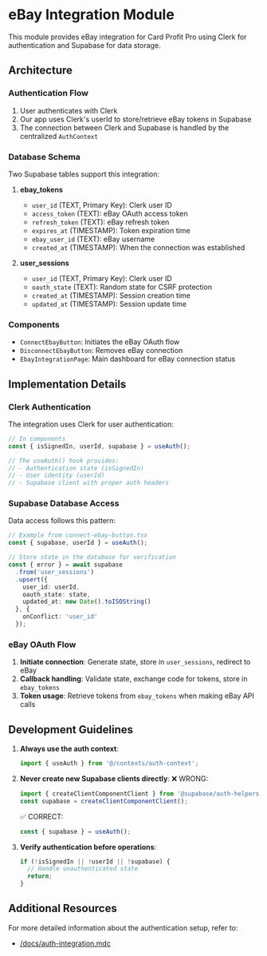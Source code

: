 # eBay Integration Module

This module provides eBay integration for Card Profit Pro using Clerk for authentication and Supabase for data storage.

## Architecture

### Authentication Flow

1. User authenticates with Clerk
2. Our app uses Clerk's userId to store/retrieve eBay tokens in Supabase
3. The connection between Clerk and Supabase is handled by the centralized `AuthContext`

### Database Schema

Two Supabase tables support this integration:

1. **ebay_tokens**
   - `user_id` (TEXT, Primary Key): Clerk user ID
   - `access_token` (TEXT): eBay OAuth access token
   - `refresh_token` (TEXT): eBay refresh token
   - `expires_at` (TIMESTAMP): Token expiration time
   - `ebay_user_id` (TEXT): eBay username
   - `created_at` (TIMESTAMP): When the connection was established

2. **user_sessions**
   - `user_id` (TEXT, Primary Key): Clerk user ID
   - `oauth_state` (TEXT): Random state for CSRF protection
   - `created_at` (TIMESTAMP): Session creation time
   - `updated_at` (TIMESTAMP): Session update time

### Components

- `ConnectEbayButton`: Initiates the eBay OAuth flow
- `DisconnectEbayButton`: Removes eBay connection
- `EbayIntegrationPage`: Main dashboard for eBay connection status

## Implementation Details

### Clerk Authentication

The integration uses Clerk for user authentication:

```typescript
// In components
const { isSignedIn, userId, supabase } = useAuth();

// The useAuth() hook provides:
// - Authentication state (isSignedIn)
// - User identity (userId)
// - Supabase client with proper auth headers
```

### Supabase Database Access

Data access follows this pattern:

```typescript
// Example from connect-ebay-button.tsx
const { supabase, userId } = useAuth();

// Store state in the database for verification
const { error } = await supabase
  .from('user_sessions')
  .upsert({
    user_id: userId,
    oauth_state: state,
    updated_at: new Date().toISOString()
  }, {
    onConflict: 'user_id'
  });
```

### eBay OAuth Flow

1. **Initiate connection**: Generate state, store in `user_sessions`, redirect to eBay
2. **Callback handling**: Validate state, exchange code for tokens, store in `ebay_tokens`
3. **Token usage**: Retrieve tokens from `ebay_tokens` when making eBay API calls

## Development Guidelines

1. **Always use the auth context**:
   ```typescript
   import { useAuth } from '@/contexts/auth-context';
   ```

2. **Never create new Supabase clients directly**:
   ❌ WRONG:
   ```typescript
   import { createClientComponentClient } from '@supabase/auth-helpers-nextjs';
   const supabase = createClientComponentClient();
   ```
   
   ✅ CORRECT:
   ```typescript
   const { supabase } = useAuth();
   ```

3. **Verify authentication before operations**:
   ```typescript
   if (!isSignedIn || !userId || !supabase) {
     // Handle unauthenticated state
     return;
   }
   ```

## Additional Resources

For more detailed information about the authentication setup, refer to:
- [/docs/auth-integration.mdc](/docs/auth-integration.mdc) 